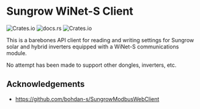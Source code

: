 # Sungrow WiNet-S Client

![Crates.io](https://img.shields.io/crates/v/sungrow-winets.svg)
![docs.rs](https://img.shields.io/docsrs/sungrow-winets.svg)
![Crates.io](https://img.shields.io/crates/l/sungrow-winets)

This is a barebones API client for reading and writing settings for Sungrow solar and hybrid inverters equipped with a WiNet-S communications module.

No attempt has been made to support other dongles, inverters, etc.

## Acknowledgements

* https://github.com/bohdan-s/SungrowModbusWebClient
